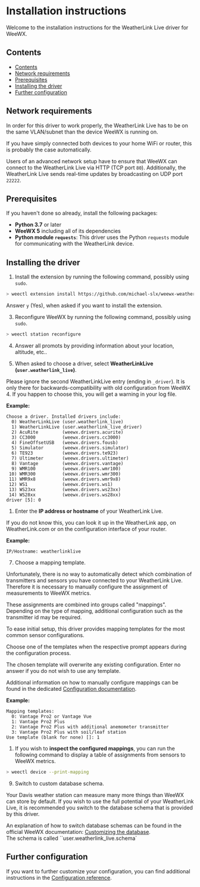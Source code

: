 # Installation instructions

Welcome to the installation instructions for the WeatherLink Live driver for WeeWX.

## Contents

- [Contents](#contents)
- [Network requirements](#network-requirements)
- [Prerequisites](#prerequisites)
- [Installing the driver](#installing-the-driver)
- [Further configuration](#further-configuration)


## Network requirements

In order for this driver to work properly, the WeatherLink Live has to be on the same VLAN/subnet than the device WeeWX is running on.

If you have simply connected both devices to your home WiFi or router, this is probably the case automatically.

Users of an advanced network setup have to ensure that WeeWX can connect to the WeatherLink Live via HTTP (TCP port `80`). Additionally, the WeatherLink Live sends real-time updates by broadcasting on UDP port `22222`.

## Prerequisites

If you haven't done so already, install the following packages:

- **Python 3.7** or later
- **WeeWX 5** including all of its dependencies
- **Python module `requests`**: This driver uses the Python `requests` module for communicating with the WeatherLink device.

## Installing the driver

1. Install the extension by running the following command, possibly using `sudo`.

```sh
> weectl extension install https://github.com/michael-slx/weewx-weatherlink-live/releases/download/v1.1.4/weewx-weatherlink-live-v1.1.4.tar.xz
```

Answer `y` (Yes), when asked if you want to install the extension.

3. Reconfigure WeeWX by running the following command, possibly using `sudo`.

```sh
> weectl station reconfigure
```

4. Answer all promots by providing information about your location, altitude, etc..

5. When asked to choose a driver, select **WeatherLinkLive (`user.weatherlink_live`)**.

Please ignore the second WeatherLinkLive entry (ending in `_driver`). It is only there for backwards-compatibility with old configuration from WeeWX 4. If you happen to choose this, you will get a warning in your log file.

**Example:**

```
Choose a driver. Installed drivers include:
  0) WeatherLinkLive (user.weatherlink_live)
  1) WeatherLinkLive (user.weatherlink_live_driver)
  2) AcuRite         (weewx.drivers.acurite)
  3) CC3000          (weewx.drivers.cc3000)
  4) FineOffsetUSB   (weewx.drivers.fousb)
  5) Simulator       (weewx.drivers.simulator)
  6) TE923           (weewx.drivers.te923)
  7) Ultimeter       (weewx.drivers.ultimeter)
  8) Vantage         (weewx.drivers.vantage)
  9) WMR100          (weewx.drivers.wmr100)
 10) WMR300          (weewx.drivers.wmr300)
 11) WMR9x8          (weewx.drivers.wmr9x8)
 12) WS1             (weewx.drivers.ws1)
 13) WS23xx          (weewx.drivers.ws23xx)
 14) WS28xx          (weewx.drivers.ws28xx)
driver [5]: 0
```

1. Enter the **IP address or hostname** of your WeatherLink Live.

If you do not know this, you can look it up in the WeatherLink app, on WeatherLink.com or on the configuration interface of your router.

**Example:**

```
IP/Hostname: weatherlinklive
```

7. Choose a mapping template.

Unfortunately, there is no way to automatically detect which combination of transmitters and sensors you have connected to your WeatherLink Live. Therefore it is necessary to manually configure the assignment of measurements to WeeWX metrics.

These assignments are combined into groups called "mappings". Depending on the type of mapping, additional configuration such as the transmitter id may be required.

To ease initial setup, this driver provides mapping templates for the most common sensor configurations.

Choose one of the templates when the respective prompt appears during the configuration process.

The chosen template will overwrite any existing configuration. Enter no answer if you do not wish to use any template.

Additional information on how to manually configure mappings can be found in the dedicated [Configuration documentation](configuration.md).

**Example:**

```
Mapping templates:
  0: Vantage Pro2 or Vantage Vue
  1: Vantage Pro2 Plus
  2: Vantage Pro2 Plus with additional anemometer transmitter
  3: Vantage Pro2 Plus with soil/leaf station
Use template (blank for none) []: 1
```

1. If you wish to **inspect the configured mappings**, you can run the following command to display a table of assignments from sensors to WeeWX metrics.

```sh
> weectl device --print-mapping
```

9. Switch to custom database schema.

Your Davis weather station can measure many more things than WeeWX can store by default. If you wish to use the full potential of your WeatherLink Live, it is recommended you switch to the database schema that is provided by this driver.

An explanation of how to switch database schemas can be found in the official WeeWX documentation: [Customizing the database](http://www.weewx.com/docs/customizing.htm#archive_database).<br>
The schema is called ``user.weatherlink_live.schema`

## Further configuration

If you want to further customize your configuration, you can find additional instructions in the [Configuration reference](configuration.md).
